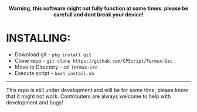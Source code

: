 <div align=center>

#### Warning, this software might not fully function at some times. please be carefull and dont break your device!


<div align=left>
  
# INSTALLING:
* Download git - `pkg install git`
* Clone repo - `git clone https://github.com/CPScript/Termux-Sec`
* Move to Directory - `cd Termux-Sec`
* Execute script - `bash install.sh`
---
This repo is still under development and will be for some time, please know that it might not work. Contributers are always welcome to help with development and bugs!
